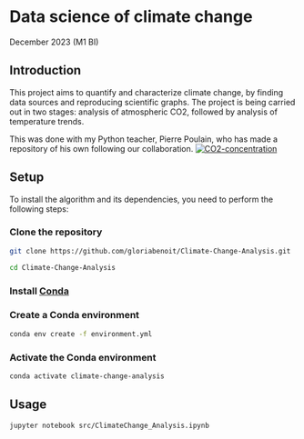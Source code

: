 # Data science of climate change
December 2023 (M1 BI)

## Introduction

This project aims to quantify and characterize climate change, by finding data sources and reproducing scientific graphs.
The project is being carried out in two stages: analysis of atmospheric CO2, followed by analysis of temperature trends.

This was done with my Python teacher, Pierre Poulain, who has made a repository of his own following our collaboration.
[![CO2-concentration](https://github-readme-stats.vercel.app/api/pin/?username=pierrepo&repo=CO2-concentration)](https://github.com/pierrepo/CO2-concentration)

## Setup

To install the algorithm and its dependencies, you need to perform the following steps:

### Clone the repository

```bash
git clone https://github.com/gloriabenoit/Climate-Change-Analysis.git

cd Climate-Change-Analysis
```

### Install [Conda](https://docs.conda.io/projects/conda/en/latest/user-guide/install/index.html)

### Create a Conda environment

```bash
conda env create -f environment.yml
```

### Activate the Conda environment

```bash
conda activate climate-change-analysis
```

## Usage

```bash
jupyter notebook src/ClimateChange_Analysis.ipynb
```